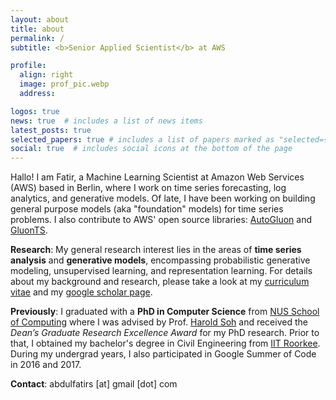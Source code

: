 ```yaml
---
layout: about
title: about
permalink: /
subtitle: <b>Senior Applied Scientist</b> at AWS

profile:
  align: right
  image: prof_pic.webp
  address:

logos: true
news: true  # includes a list of news items
latest_posts: true
selected_papers: true # includes a list of papers marked as "selected={true}"
social: true  # includes social icons at the bottom of the page
---
```


Hallo! I am Fatir, a Machine Learning Scientist at Amazon Web Services (AWS) based in Berlin, where I work on time series forecasting, log analytics, and generative models. Of late, I have been working on building general purpose models (aka "foundation" models) for time series problems. I also contribute to AWS' open source libraries: [AutoGluon](https://auto.gluon.ai/) and [GluonTS](https://ts.gluon.ai/).

**Research**: My general research interest lies in the areas of **time series analysis** and **generative models**, encompassing probabilistic generative modeling, unsupervised learning, and representation learning. For details about my background and research, please take a look at my <a href="https://drive.google.com/open?id=1T9tMY1NQQTTFE2sIYXjuVDUIufE5xXB6" target="_blank">curriculum vitae</a> and my [google scholar page](https://scholar.google.com/citations?user=BZ0EoqIAAAAJ&hl=en).

**Previously**: I graduated with a **PhD in Computer Science** from [NUS School of Computing](https://www.comp.nus.edu.sg/) where I was advised by Prof. [Harold Soh](https://haroldsoh.github.io) and received the _Dean’s Graduate Research Excellence Award_ for my PhD research. Prior to that, I obtained my bachelor's degree in Civil Engineering from [IIT Roorkee](https://www.iitr.ac.in). During my undergrad years, I also participated in Google Summer of Code in 2016 and 2017.

**Contact**: abdulfatirs [at] gmail [dot] com
